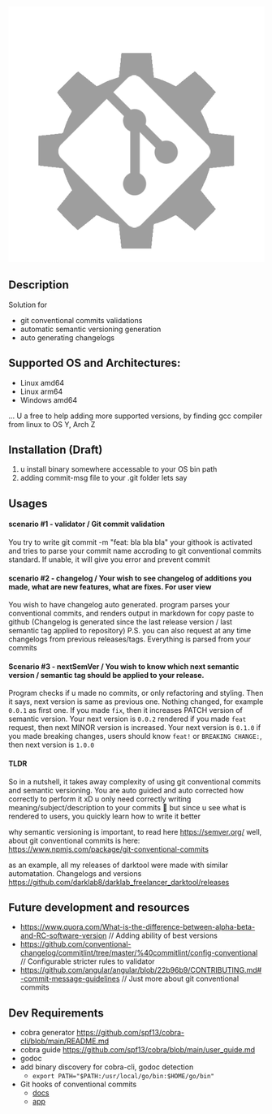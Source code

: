 <p align="center">
  <img src="assets/logo.png" />
</p>

## Description

Solution for

- git conventional commits validations
- automatic semantic versioning generation
- auto generating changelogs

## Supported OS and Architectures:

- Linux amd64
- Linux arm64
- Windows amd64

... U a free to help adding more supported versions, by finding gcc compiler from linux to OS Y, Arch Z

## Installation (Draft)

1) u install binary somewhere accessable to your OS bin path
2) adding commit-msg file to your .git folder lets say

## Usages

#### scenario #1 - validator / Git commit validation

You try to write git commit -m "feat: bla bla bla"
your githook is activated and tries to parse your commit name accroding to git conventional commits standard. If unable, it will give you error and prevent commit

#### scenario #2 - changelog / Your wish to see changelog of additions you made, what are new features, what are fixes. For user view

You wish to have changelog auto generated.
program parses your conventional commits, and renders output in markdown for copy paste to github
(Changelog is generated since the last release version / last semantic tag applied to repository)
P.S. you can also request at any time changelogs from previous releases/tags. Everything is parsed from your commits

#### Scenario #3 - nextSemVer / You wish to know which next semantic version / semantic tag should be applied to your release.

Program checks if u made no commits, or only refactoring and styling. Then it says, next version is same as previous one. Nothing changed, for example `0.0.1` as first one.
If you made `fix`, then it increases PATCH version of semantic version. Your next version is `0.0.2` rendered
if you made `feat` request, then next MINOR version is increased. Your next version is `0.1.0`
if you made breaking changes, users should know `feat!` or `BREAKING CHANGE:`, then next version is `1.0.0`

#### TLDR

So in a nutshell, it takes away complexity of using git conventional commits and semantic versioning. You are auto guided and auto corrected how correctly to perform it xD
u only need correctly writing meaning/subject/description to your commits 🙂 but since u see what is rendered to users, you quickly learn how to write it better

why semantic versioning is important, to read here https://semver.org/
well, about git conventional commits is here: https://www.npmjs.com/package/git-conventional-commits

as an example, all my releases of darktool were made with similar automatation.
Changelogs and versions https://github.com/darklab8/darklab_freelancer_darktool/releases

## Future development and resources

- https://www.quora.com/What-is-the-difference-between-alpha-beta-and-RC-software-version // Adding ability of best versions
- https://github.com/conventional-changelog/commitlint/tree/master/%40commitlint/config-conventional // Configurable stricter rules to validator
- https://github.com/angular/angular/blob/22b96b9/CONTRIBUTING.md#-commit-message-guidelines // Just more about git conventional commits

## Dev Requirements

- cobra generator https://github.com/spf13/cobra-cli/blob/main/README.md
- cobra guide https://github.com/spf13/cobra/blob/main/user_guide.md
- godoc
- add binary discovery for cobra-cli, godoc detection
  - `export PATH="$PATH:/usr/local/go/bin:$HOME/go/bin"`
- Git hooks of conventional commits
  - [docs](https://gist.github.com/qoomon/5dfcdf8eec66a051ecd85625518cfd13)
  - [app](https://www.npmjs.com/package/git-conventional-commits)
